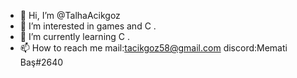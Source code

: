 - 👋 Hi, I’m @TalhaAcikgoz
- 👀 I’m interested in games and C .
- 🌱 I’m currently learning C .
- 📫 How to reach me mail:tacikgoz58@gmail.com discord:Memati Baş#2640

<!---
TalhaAcikgoz/TalhaAcikgoz is a ✨ special ✨ repository because its `README.md` (this file) appears on your GitHub profile.
You can click the Preview link to take a look at your changes.
--->
